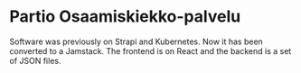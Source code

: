 # Partio Osaamiskiekko-palvelu

Software was previously on Strapi and Kubernetes.
Now it has been converted to a Jamstack.
The frontend is on React and the backend is a set of JSON files.
